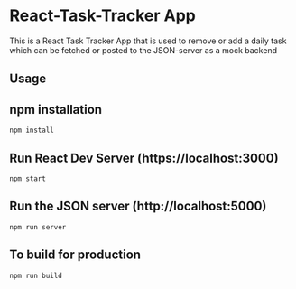 # React-Task-Tracker App
This is a React Task Tracker App that is used to remove or add a daily task which can be fetched or posted to the JSON-server as a mock backend

## Usage
## npm installation
```
npm install
```
## Run React Dev Server (https://localhost:3000)
```
npm start
```

## Run the JSON server (http://localhost:5000)
```
npm run server
```
## To build for production
```
npm run build
```
